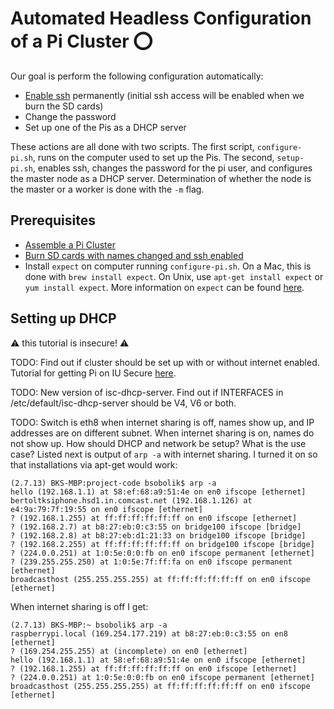 # Automated Headless Configuration of a Pi Cluster :o:

Our goal is perform the following configuration automatically:

* [Enable ssh](https://www.raspberrypi.org/documentation/remote-access/ssh/) 
permanently (initial ssh access will be enabled when we burn the SD cards)
* Change the password
* Set up one of the Pis as a DHCP server

These actions are all done with two scripts. The first script,
`configure-pi.sh`, runs on the computer used to set up the Pis. The
second, `setup-pi.sh`, enables ssh, changes the password for the pi
user, and configures the master node as a DHCP server.  Determination
of whether the node is the master or a worker is done with the `-m`
flag.

## Prerequisites

* [Assemble a Pi Cluster](assemble-pi-cluster.md)
* [Burn SD cards with names changed and ssh enabled](modify-pi-image.md)
* Install `expect` on computer running `configure-pi.sh`. On a Mac, this is done with 
`brew install expect`. On Unix, use `apt-get install expect` or `yum install expect`.
More information on `expect` can be found [here](https://likegeeks.com/expect-command/).

## Setting up DHCP

:warning: this tutorial is insecure! :warning:

TODO: Find out if cluster should be set up with or without internet
enabled. Tutorial for getting Pi on IU Secure
[here](https://cs.iupui.edu/~xiaozhon/course_tutorials/Connecting_to_IU_Secure_RPi_Tutorial.pdf).



TODO: New version of isc-dhcp-server. Find out if INTERFACES in
/etc/default/isc-dhcp-server should be V4, V6 or both.

TODO: Switch is eth8 when internet sharing is off, names show up, and
IP addresses are on different subnet. When internet sharing is on,
names do not show up. How should DHCP and network be setup? What is the
use case? Listed next is output of `arp -a` with internet sharing.  I turned
it on so that installations via apt-get would work:

```
(2.7.13) BKS-MBP:project-code bsobolik$ arp -a
hello (192.168.1.1) at 58:ef:68:a9:51:4e on en0 ifscope [ethernet]
bertoltksiphone.hsd1.in.comcast.net (192.168.1.126) at e4:9a:79:7f:19:55 on en0 ifscope [ethernet]
? (192.168.1.255) at ff:ff:ff:ff:ff:ff on en0 ifscope [ethernet]
? (192.168.2.7) at b8:27:eb:0:c3:55 on bridge100 ifscope [bridge]
? (192.168.2.8) at b8:27:eb:d1:21:33 on bridge100 ifscope [bridge]
? (192.168.2.255) at ff:ff:ff:ff:ff:ff on bridge100 ifscope [bridge]
? (224.0.0.251) at 1:0:5e:0:0:fb on en0 ifscope permanent [ethernet]
? (239.255.255.250) at 1:0:5e:7f:ff:fa on en0 ifscope permanent [ethernet]
broadcasthost (255.255.255.255) at ff:ff:ff:ff:ff:ff on en0 ifscope [ethernet]
```

When internet sharing is off I get: 

```
(2.7.13) BKS-MBP:~ bsobolik$ arp -a
raspberrypi.local (169.254.177.219) at b8:27:eb:0:c3:55 on en8 [ethernet]
? (169.254.255.255) at (incomplete) on en0 [ethernet]
hello (192.168.1.1) at 58:ef:68:a9:51:4e on en0 ifscope [ethernet]
? (192.168.1.255) at ff:ff:ff:ff:ff:ff on en0 ifscope [ethernet]
? (224.0.0.251) at 1:0:5e:0:0:fb on en0 ifscope permanent [ethernet]
broadcasthost (255.255.255.255) at ff:ff:ff:ff:ff:ff on en0 ifscope [ethernet]
```



